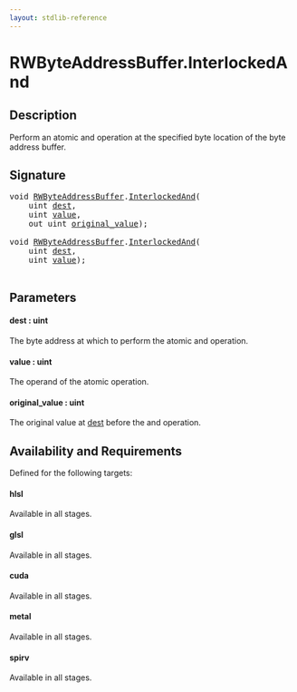 ```yaml
---
layout: stdlib-reference
---
```


# RWByteAddressBuffer\.InterlockedAnd

## Description

Perform an atomic and operation at the specified byte
location of the byte address buffer.



## Signature 

<pre>
<span class="code_keyword">void</span> <a href="index.html" class="code_type">RWByteAddressBuffer</a>.<a href="interlockedand-0b.html">InterlockedAnd</a>(
    <span class="code_keyword">uint</span> <a href="interlockedand-0b.html#decl-dest" class="code_param">dest</a>,
    <span class="code_keyword">uint</span> <a href="interlockedand-0b.html#decl-value" class="code_param">value</a>,
    <span class="code_keyword">out</span> <span class="code_keyword">uint</span> <a href="interlockedand-0b.html#decl-original_value" class="code_param">original_value</a>);

<span class="code_keyword">void</span> <a href="index.html" class="code_type">RWByteAddressBuffer</a>.<a href="interlockedand-0b.html">InterlockedAnd</a>(
    <span class="code_keyword">uint</span> <a href="interlockedand-0b.html#decl-dest" class="code_param">dest</a>,
    <span class="code_keyword">uint</span> <a href="interlockedand-0b.html#decl-value" class="code_param">value</a>);

</pre>

## Parameters

####  <a id="decl-dest"></a>dest  : uint
The byte address at which to perform the atomic and operation.

####  <a id="decl-value"></a>value  : uint
The operand of the atomic operation.

####  <a id="decl-original_value"></a>original\_value  : uint
The original value at <span class='code'><a href="interlockedand-0b.html#decl-dest" class="code_param">dest</a></span> before the and operation.


## Availability and Requirements

Defined for the following targets:

#### hlsl
Available in all stages.

#### glsl
Available in all stages.

#### cuda
Available in all stages.

#### metal
Available in all stages.

#### spirv
Available in all stages.



